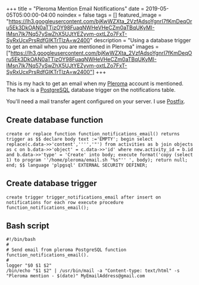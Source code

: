 +++
title =  "Pleroma Mention Email Notifications"
date = 2019-05-05T05:00:00-04:00
noindex = false
tags = []
featured_image = "https://lh3.googleusercontent.com/bjKwWZXta_2VzfAdsoYgnrI7fKmDeqOru5Ek3DkOAN0aTTizOY98FuaqNWHeVHeCZm0aTBqUKyMI-IMsn7Ik7Nq57ySwZhX5UJtYEZyvm-oxtLZo7FxT-SyRxUcxPrsRdfGIKTrTlzA=w2400"
description = "Using a database trigger to get an email when you are mentioned in Pleroma"
images = ["https://lh3.googleusercontent.com/bjKwWZXta_2VzfAdsoYgnrI7fKmDeqOru5Ek3DkOAN0aTTizOY98FuaqNWHeVHeCZm0aTBqUKyMI-IMsn7Ik7Nq57ySwZhX5UJtYEZyvm-oxtLZo7FxT-SyRxUcxPrsRdfGIKTrTlzA=w2400"]
+++

This is my hack to get an email when my [Pleroma](https://pleroma.social/) account is mentioned. The hack is a [PostgreSQL](https://www.postgresql.org/) database trigger on the notifications table.

You'll need a mail transfer agent configured on your server. I use [Postfix](http://www.postfix.org/).  

## Create database function

`create or replace function function_notifications_email() returns trigger as $$ declare body text :='EMPTY'; begin select replace(c.data->>'content','''','"') from activities as b join objects as c on b.data->>'object' = c.data->>'id' where new.activity_id = b.id and b.data->>'type' = 'Create' into body; execute format('copy (select 1) to program ''/home/pleroma/email.sh "%s"'' ', body); return null; end; $$ language 'plpgsql' EXTERNAL SECURITY DEFINER;`

## Create database trigger

`create trigger trigger_notifications_email after insert on notifications for each row execute procedure function_notifications_email();`

## Bash script

```
#!/bin/bash
#
# Send email from pleroma PostgreSQL function function_notifications_email().
#
logger "$0 $1 $2"
/bin/echo "$1 $2" | /usr/bin/mail -a "Content-type: text/html" -s "Pleroma mention - $(date)" MyEmailAddress@gmail.com
```
